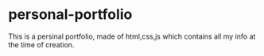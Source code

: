 # personal-portfolio
This is a persinal portfolio, made of html,css,js which contains all my info at the time of creation.
